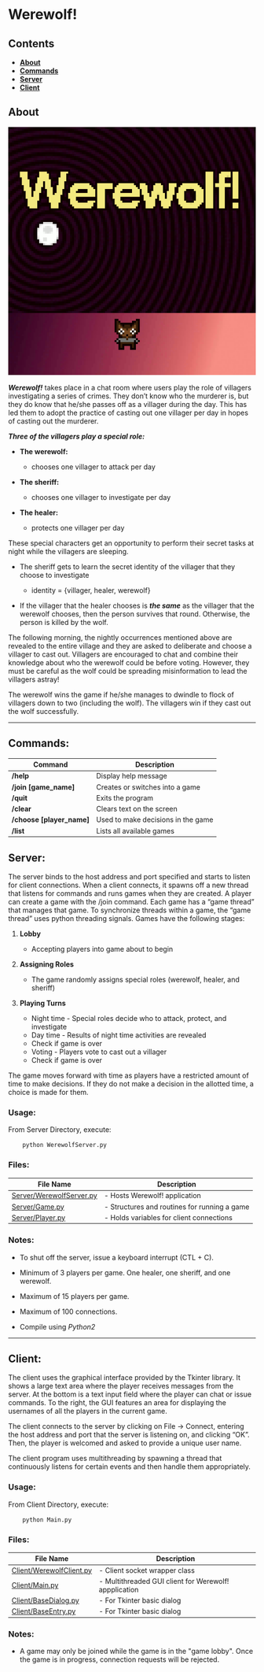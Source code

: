 # Werewolf!

## Contents

- [**About**](#about)
- [**Commands**](#commands)
- [**Server**](#server)
- [**Client**](#client)



## About

![SplashScreen](Client/images/WereWolf_512x512.gif)

***Werewolf!*** takes place in a chat room where users play the role of villagers
investigating a series of crimes. They don’t know who the murderer is, but they
do know that he/she passes off as a villager during the day. This has led them
to adopt the practice of casting out one villager per day in hopes of casting
out the murderer.

***Three of the villagers play a special role:***

- **The werewolf:** 
	- chooses one villager to attack per day

- **The sheriff:** 
	- chooses one villager to investigate per day
		
- **The healer:**
	- protects one villager per day

These special characters get an opportunity to perform their secret tasks at
night while the villagers are sleeping. 

- The sheriff gets to learn the secret identity of the villager that they
  choose to investigate 
	- identity = {villager, healer, werewolf} 

- If the villager that the healer chooses is ***the same*** as the villager that the
  werewolf chooses, then the person survives that round. Otherwise, the person
  is killed by the wolf. 

The following morning, the nightly occurrences mentioned above are revealed to
the entire village and they are asked to deliberate and choose a villager to
cast out. Villagers are encouraged to chat and combine their knowledge about
who the werewolf could be before voting. However, they must be careful as the
wolf could be spreading misinformation to lead the villagers astray!

The werewolf wins the game if he/she manages to dwindle to flock of villagers
down to two (including the wolf). The villagers win if they cast out the wolf
successfully.


---

## Commands:

| **Command**               | **Description**                    |
|---------------------------|------------------------------------|
| **/help**                 | Display help message               |
| **/join [game_name]**     | Creates or switches into a game    |
| **/quit**                 | Exits the program                  |
| **/clear**                | Clears text on the screen          |
| **/choose [player_name]** | Used to make decisions in the game |
| **/list**                 | Lists all available games          |


## Server:
 
The server binds to the host address and port specified and starts to listen
for client connections. When a client connects, it spawns off a new thread that
listens for commands and runs games when they are created. A player can create
a game with the /join command. Each game has a “game thread” that manages that game.
To synchronize threads within a game, the “game thread” uses python threading
signals.  Games have the following stages:

1. **Lobby** 

	- Accepting players into game about to begin

2. **Assigning Roles** 

	- The game randomly assigns special roles (werewolf, healer, and sheriff)

3. **Playing Turns**
	
	- Night time - Special roles decide who to attack, protect, and investigate
	- Day time   - Results of night time activities are revealed
	- Check if game is over
	- Voting     - Players vote to cast out a villager
	- Check if game is over

The game moves forward with time as players have a restricted amount of time to
make decisions. If they do not make a decision in the allotted time, a choice
is made for them.

### Usage:

From Server Directory, execute:

		python WerewolfServer.py

### Files:

 | **File Name**         | **Description**                                  |
 |-------------------|----------------------------------------------|
 | [Server/WerewolfServer.py](https://github.com/adelgado0723/Werewolf/blob/master/Server/WerewolfServer.py) | - Hosts Werewolf! application                |
 | [Server/Game.py](https://github.com/adelgado0723/Werewolf/blob/master/Server/Game.py) | - Structures and routines for running a game |
 | [Server/Player.py](https://github.com/adelgado0723/Werewolf/blob/master/Server/Player.py) | - Holds variables for client connections     |
	
### Notes:
	
 - To shut off the server, issue a keyboard interrupt (CTL + C).

 - Minimum of 3 players per game. One healer, one sheriff, and one werewolf.
	
 - Maximum of 15 players per game.
	
 - Maximum of 100 connections.
	
 - Compile using *Python2*
	
	
---

## Client:

The client uses the graphical interface provided by the Tkinter library. It
shows a large text area where the player receives messages from the server. At
the bottom is a text input field where the player can chat or issue commands.
To the right, the GUI features an area for displaying the usernames of all
the players in the current game. 

The client connects to the server by clicking on File -> Connect, entering the
host address and port that the server is listening on, and clicking “OK”. Then,
the player is welcomed and asked to provide a unique user name. 

The client program uses multithreading by spawning a thread that continuously
listens for certain events and then handle them appropriately. 

### Usage:

From Client Directory, execute:

		python Main.py

### Files:

 | **File Name**         | **Description**                                           |
 |-------------------|-------------------------------------------------------|
 | [Client/WerewolfClient.py](https://github.com/adelgado0723/Werewolf/blob/master/Client/WerewolfClient.py) | - Client socket wrapper class                         |
 | [Client/Main.py](https://github.com/adelgado0723/Werewolf/blob/master/Client/Main.py) | - Multithreaded GUI client for Werewolf! appplication |
 | [Client/BaseDialog.py](https://github.com/adelgado0723/Werewolf/blob/master/Client/BaseDialog.py) |  -  For Tkinter basic dialog |
 | [Client/BaseEntry.py](https://github.com/adelgado0723/Werewolf/blob/master/Client/BaseEntry.py) |  -  For Tkinter basic dialog |


### Notes:
	
 - A game may only be joined while the game is in the "game lobby". Once the
   game is in progress, connection requests will be rejected.
	
	

